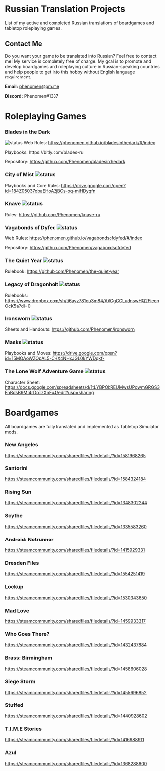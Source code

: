 # Russian Translation Projects
List of my active and completed Russian translations of boardgames and tabletop roleplaying games.

## Contact Me
Do you want your game to be translated into Russian? Feel free to contact me! My service is completely free of charge. My goal is to promote and develop boardgames and roleplaying culture in Russian-speaking countries and help people to get into this hobby without English language requirement.

**Email:** phenomen@pm.me

**Discord:** Phenomen#1337

# Roleplaying Games

### Blades in the Dark 
![status](https://img.shields.io/badge/status-completed-green.svg) 
Web Rules: https://phenomen.github.io/bladesinthedark/#/index

Playbooks: https://bitly.com/blades-ru

Repository: https://github.com/Phenomen/bladesinthedark

### City of Mist ![status](https://img.shields.io/badge/status-completed-green.svg) 
Playbooks and Core Rules: https://drive.google.com/open?id=184Z05037obaEHoA2jBCs-oq-miHDyqfn

### Knave ![status](https://img.shields.io/badge/status-completed-green.svg)
Rules:  https://github.com/Phenomen/knave-ru

### Vagabonds of Dyfed ![status](https://img.shields.io/badge/status-in--progress-orange.svg) 
Web Rules: https://phenomen.github.io/vagabondsofdyfed/#/index

Repository: https://github.com/Phenomen/vagabondsofdyfed

### The Quiet Year ![status](https://img.shields.io/badge/status-completed-green.svg) 
Rulebook: https://github.com/Phenomen/the-quiet-year

### Legacy of Dragonholt ![status](https://img.shields.io/badge/status-completed-green.svg)
Rulebooks: https://www.dropbox.com/sh/ti6ayz781ou3m84/AACgCCLudnswHQ2FiecpOcK5a?dl=0

### Ironsworn ![status](https://img.shields.io/badge/status-in--progress-orange.svg) 
Sheets and Handouts: https://github.com/Phenomen/ironsworn

### Masks ![status](https://img.shields.io/badge/status-completed-green.svg) 
Playbooks and Moves: https://drive.google.com/open?id=15MOAoWZOpAL5-CHX4NHxJGL0kYWDqkf-

### The Lone Wolf Adventure Game ![status](https://img.shields.io/badge/status-completed-green.svg) 
Character Sheet: https://docs.google.com/spreadsheets/d/1tLYBPObREUMwsUPowmGRGS3FnBdsB9MI4rDoTzXnFu4/edit?usp=sharing

# Boardgames

All boardgames are fully translated and implemented as Tabletop Simulator mods.

### New Angeles 
https://steamcommunity.com/sharedfiles/filedetails/?id=1581968265

### Santorini 
https://steamcommunity.com/sharedfiles/filedetails/?id=1584324184

### Rising Sun
https://steamcommunity.com/sharedfiles/filedetails/?id=1348302244

### Scythe
https://steamcommunity.com/sharedfiles/filedetails/?id=1335583260

### Android: Netrunner
https://steamcommunity.com/sharedfiles/filedetails/?id=1415929331

### Dresden Files 
https://steamcommunity.com/sharedfiles/filedetails/?id=1554251419

### Lockup 
https://steamcommunity.com/sharedfiles/filedetails/?id=1530343650

### Mad Love 
https://steamcommunity.com/sharedfiles/filedetails/?id=1459933317

### Who Goes There?
https://steamcommunity.com/sharedfiles/filedetails/?id=1432437884

### Brass: Birmingham 
https://steamcommunity.com/sharedfiles/filedetails/?id=1458606028

### Siege Storm
https://steamcommunity.com/sharedfiles/filedetails/?id=1455696852

### Stuffed
https://steamcommunity.com/sharedfiles/filedetails/?id=1440928602

### T.I.M.E Stories
https://steamcommunity.com/sharedfiles/filedetails/?id=1416988911

### Azul
https://steamcommunity.com/sharedfiles/filedetails/?id=1368288600
